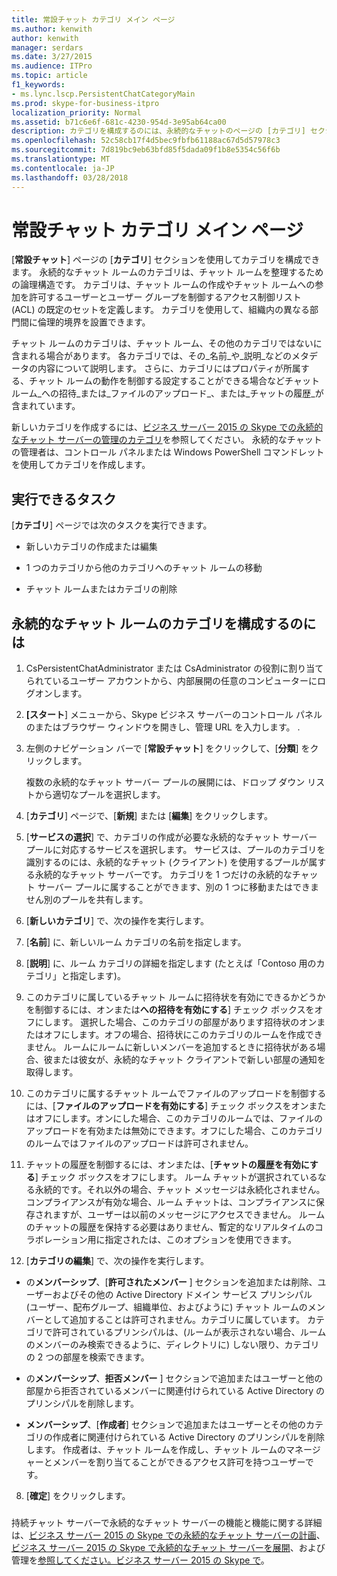 ```yaml
---
title: 常設チャット カテゴリ メイン ページ
ms.author: kenwith
author: kenwith
manager: serdars
ms.date: 3/27/2015
ms.audience: ITPro
ms.topic: article
f1_keywords:
- ms.lync.lscp.PersistentChatCategoryMain
ms.prod: skype-for-business-itpro
localization_priority: Normal
ms.assetid: b71c6e6f-681c-4230-954d-3e95ab64ca00
description: カテゴリを構成するのには、永続的なチャットのページの [カテゴリ] セクションを使用できます。 永続的なチャット ルームのカテゴリは、チャット ルームを整理するための論理構造です。 カテゴリは、チャット ルームの作成やチャット ルームへの参加を許可するユーザーとユーザー グループを制御するアクセス制御リスト (ACL) の既定のセットを定義します。 カテゴリを使用して、組織内の異なる部門間に倫理的境界を設置できます。
ms.openlocfilehash: 52c58cb17f4d5bec9fbfb61188ac67d5d57978c3
ms.sourcegitcommit: 7d819bc9eb63bfd85f5dada09f1b8e5354c56f6b
ms.translationtype: MT
ms.contentlocale: ja-JP
ms.lasthandoff: 03/28/2018
---
```

# <a name="persistent-chat-category-main-page"></a>常設チャット カテゴリ メイン ページ
 
[**常設チャット**] ページの [**カテゴリ**] セクションを使用してカテゴリを構成できます。 永続的なチャット ルームのカテゴリは、チャット ルームを整理するための論理構造です。 カテゴリは、チャット ルームの作成やチャット ルームへの参加を許可するユーザーとユーザー グループを制御するアクセス制御リスト (ACL) の既定のセットを定義します。 カテゴリを使用して、組織内の異なる部門間に倫理的境界を設置できます。
  
チャット ルームのカテゴリは、チャット ルーム、その他のカテゴリではないに含まれる場合があります。 各カテゴリでは、その_名前_や_説明_などのメタデータの内容について説明します。 さらに、カテゴリにはプロパティが所属する、チャット ルームの動作を制御する設定することができる場合などチャット ルーム_への招待_または_ファイルのアップロード_、または_チャットの履歴_が含まれています。
  
新しいカテゴリを作成するには、[ビジネス サーバー 2015 の Skype での永続的なチャット サーバーの管理のカテゴリ](../../manage/persistent-chat/categories.md)を参照してください。 永続的なチャットの管理者は、コントロール パネルまたは Windows PowerShell コマンドレットを使用してカテゴリを作成します。
  
## <a name="tasks-that-you-can-perform"></a>実行できるタスク

[**カテゴリ**] ページでは次のタスクを実行できます。
  
- 新しいカテゴリの作成または編集
    
- 1 つのカテゴリから他のカテゴリへのチャット ルームの移動
    
- チャット ルームまたはカテゴリの削除
    
## <a name="to-configure-categories-for-persistent-chat-rooms"></a>永続的なチャット ルームのカテゴリを構成するのには

1. CsPersistentChatAdministrator または CsAdministrator の役割に割り当てられているユーザー アカウントから、内部展開の任意のコンピューターにログオンします。
    
2. **[スタート**] メニューから、Skype ビジネス サーバーのコントロール パネルのまたはブラウザー ウィンドウを開きし、管理 URL を入力します。 .
    
3. 左側のナビゲーション バーで [**常設チャット**] をクリックして、[**分類**] をクリックします。
    
    複数の永続的なチャット サーバー プールの展開には、ドロップ ダウン リストから適切なプールを選択します。
    
4. [**カテゴリ**] ページで、[**新規**] または [**編集**] をクリックします。
    
5. [**サービスの選択**] で、カテゴリの作成が必要な永続的なチャット サーバー プールに対応するサービスを選択します。 サービスは、プールのカテゴリを識別するのには、永続的なチャット (クライアント) を使用するプールが属する永続的なチャット サーバーです。 カテゴリを 1 つだけの永続的なチャット サーバー プールに属することができます、別の 1 つに移動またはできません別のプールを共有します。
    
6. [**新しいカテゴリ**] で、次の操作を実行します。
    
1. [**名前**] に、新しいルーム カテゴリの名前を指定します。
    
2. [**説明**] に、ルーム カテゴリの詳細を指定します (たとえば「Contoso 用のカテゴリ」と指定します)。
    
3. このカテゴリに属しているチャット ルームに招待状を有効にできるかどうかを制御するには、オンまたは**への招待を有効にする**] チェック ボックスをオフにします。 選択した場合、このカテゴリの部屋があります招待状のオンまたはオフにします。オフの場合、招待状にこのカテゴリのルームを作成できません。 ルームにルームに新しいメンバーを追加するときに招待状がある場合、彼または彼女が、永続的なチャット クライアントで新しい部屋の通知を取得します。
    
4. このカテゴリに属するチャット ルームでファイルのアップロードを制御するには、[**ファイルのアップロードを有効にする**] チェック ボックスをオンまたはオフにします。オンにした場合、このカテゴリのルームでは、ファイルのアップロードを有効または無効にできます。オフにした場合、このカテゴリのルームではファイルのアップロードは許可されません。
    
5. チャットの履歴を制御するには、オンまたは、[**チャットの履歴を有効にする**] チェック ボックスをオフにします。 ルーム チャットが選択されているなる永続的です。それ以外の場合、チャット メッセージは永続化されません。 コンプライアンスが有効な場合、ルーム チャットは、コンプライアンスに保存されますが、ユーザーは以前のメッセージにアクセスできません。 ルームのチャットの履歴を保持する必要はありません、暫定的なリアルタイムのコラボレーション用に指定されたは、このオプションを使用できます。
    
7. [**カテゴリの編集**] で、次の操作を実行します。
    
  - の**メンバーシップ**、[**許可されたメンバー** ] セクションを追加または削除、ユーザーおよびその他の Active Directory ドメイン サービス プリンシパル (ユーザー、配布グループ、組織単位、およびように) チャット ルームのメンバーとして追加することは許可されません。カテゴリに属しています。 カテゴリで許可されているプリンシパルは、(ルームが表示されない場合、ルームのメンバーのみ検索できるように、ディレクトリに) しない限り、カテゴリの 2 つの部屋を検索できます。
    
  - の**メンバーシップ**、**拒否メンバー** ] セクションで追加またはユーザーと他の部屋から拒否されているメンバーに関連付けられている Active Directory のプリンシパルを削除します。
    
  - **メンバーシップ**、[**作成者**] セクションで追加またはユーザーとその他のカテゴリの作成者に関連付けられている Active Directory のプリンシパルを削除します。 作成者は、チャット ルームを作成し、チャット ルームのマネージャーとメンバーを割り当てることができるアクセス許可を持つユーザーです。
    
8. [**確定**] をクリックします。
    
### 

持続チャット サーバーで永続的なチャット サーバーの機能と機能に関する詳細は、[ビジネス サーバー 2015 の Skype での永続的なチャット サーバーの計画](../../plan-your-deployment/persistent-chat-server/persistent-chat-server.md)、[ビジネス サーバー 2015 の Skype で永続的なチャット サーバーを展開](../../deploy/deploy-persistent-chat-server/deploy-persistent-chat-server.md)、および管理を[参照してください。ビジネス サーバー 2015 の Skype で](../../manage/persistent-chat/persistent-chat.md)。
  

